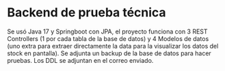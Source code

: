 # Backend de prueba técnica
Se usó Java 17 y Springboot con JPA, el proyecto funciona con 3 REST Controllers (1 por cada tabla de la base de datos) 
y 4 Modelos de datos (uno extra para extraer directamente la data para la visualizar los datos del stock en pantalla).
Se adjunta un backup de la base de datos para hacer pruebas. Los DDL se adjuntan en el correo enviado.

